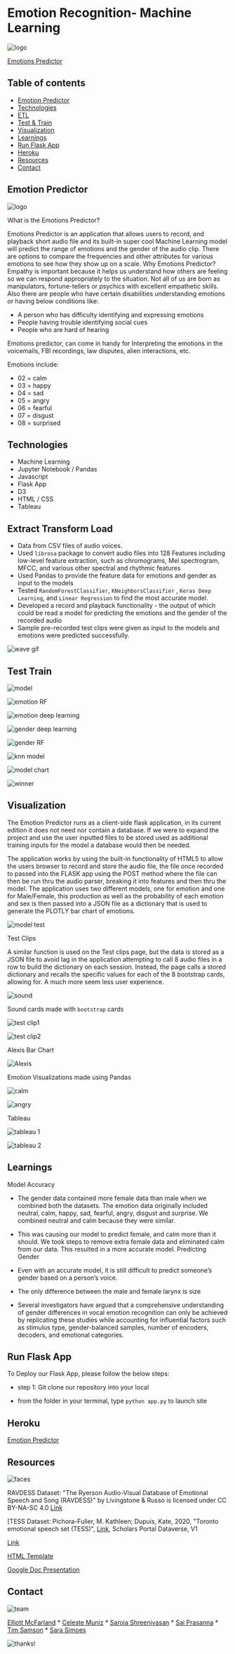 # Emotion Recognition- Machine Learning 

![logo](static/img/emotion_peeps.jpg)

[Emotions Predictor ](https://voice-emotion.herokuapp.com)

## Table of contents
* [Emotion Predictor](#emotion-predictor)
* [Technologies](#technologies)
* [ETL](#extract-transform-load)
* [Test & Train](#test-train)
* [Visualization](#visualization)
* [Learnings](#learnings)
* [Run Flask App](#run-flask-app)
* [Heroku](#heroku)
* [Resources](#resources)
* [Contact](#contact)


## Emotion Predictor 

![logo](static/img/emotion_predictor_logo.png)

What is the Emotions Predictor?

Emotions Predictor is an application that allows users to record, and playback short audio file and its built-in super cool Machine Learning model will predict the range of emotions and the gender of the audio clip.
There are options to compare the frequencies and other attributes for various emotions to see how they show up on a scale.
Why Emotions Predictor? 
Empathy is important because it helps us understand how others are feeling so we can respond appropriately to the situation. Not all of us are born as manipulators, fortune-tellers or psychics with excellent empathetic skills. Also there are people who have certain disabilities understanding emotions or having below conditions like:
* A person who has difficulty identifying and expressing emotions
* People having trouble identifying social cues
* People who are hard of hearing

Emotions predictor, can come in handy for Interpreting the emotions in the voicemails, FBI recordings, law disputes, alien interactions, etc.

Emotions include: 

* 02 = calm
* 03 = happy
* 04 = sad
* 05 = angry
* 06 = fearful
* 07 = disgust
* 08 = surprised


## Technologies

* Machine Learning
* Jupyter Notebook / Pandas 
* Javascript 
* Flask App
* D3
* HTML / CSS 
* Tableau 

## Extract Transform Load
*	Data from CSV files of audio voices. 
*	Used `librosa` package to convert audio files into 128 Features including low-level feature extraction, such as chromograms, Mel spectrogram, MFCC, and various other spectral and rhythmic features
*	Used Pandas to provide the feature data for emotions and gender as input to the models
*	Tested `RandomForestClassifier`, `KNeighborsClassifier` , `Keras Deep Learning`, and `Linear Regression` to find the most accurate model.  
*	Developed a record and playback functionality - the output of which could be read a model for predicting the emotions and the gender of the recorded audio
*	Sample pre-recorded test clips were given as input to the models and emotions were predicted successfully.

![wave gif](static/img/200_d.gif)

## Test Train

![model](static/img/model.JPG)

![emotion RF](static/img/model_reports/1emotion_rf.png)

![emotion deep learning](static/img/model_reports/emo_deep_learninng.png)

![gender deep learning](static/img/model_reports/gender_deep_learning.png)

![gender RF](static/img/model_reports/gender_rf.png)

![knn model](static/img/model_reports/knn_model.png)

![model chart](static/img/model_chart.JPG)

![winner](static/img/winner.JPG)

## Visualization

The Emotion Predictor runs as a client-side flask application, in its current edition it does not need nor contain a database. If we were to expand the project and use the user inputted files to be stored used as additional training inputs for the model a database would then be needed.

The application works by using the built-in functionality of HTML5 to allow the users browser to record and store the audio file, the file once recorded to passed into the FLASK app using the POST method where the file can then be run thru the audio parser, breaking it into features and then thru the model. The application uses two different models, one for emotion and one for Male/Female, this production as well as the probability of each emotion and sex is then passed into a JSON file as a dictionary that is used to generate the PLOTLY bar chart of emotions. 

![model test](static/img/model_test.JPG)

Test Clips

A similar function is used on the Test clips page, but the data is stored as a JSON file to avoid lag in the application attempting to call 8 audio files in a row to build the dictionary on each session. Instead, the page calls a stored dictionary and recalls the specific values for each of the 8 bootstrap cards, allowing for. A much more seem less user experience.

![sound](static/img/sound_card.JPG)

Sound cards made with `bootstrap` cards

![test clip1](static/img/test_clip1.JPG)

![test clip2](static/img/test_clip2.JPG)

Alexis Bar Chart

![Alexis](static/img/alexis_bar.JPG)

Emotion Visualizations made using Pandas

![calm](static/img/calm_vis.JPG)

![angry](static/img/angry_vis.JPG)

Tableau

![tableau 1](static/img/tableau1.JPG)

![tableau 2](static/img/tableau2.JPG)

## Learnings

Model Accuracy
*	The gender data contained more female data than male when we combined both the datasets.  The emotion data originally included neutral, calm, happy, sad, fearful, angry, disgust and surprise.  We combined neutral and calm because they were similar.


*	This was causing our model to predict female, and calm more than it should.  We took steps to remove extra female data and eliminated calm from our data.  This resulted in a more accurate model.
Predicting Gender
*	Even with an accurate model, it is still difficult to predict someone’s gender based on a person’s voice.  
* The only difference between the male and female larynx is size
*	Several investigators have argued that a comprehensive understanding of gender differences in vocal emotion recognition can only be achieved by replicating these studies while accounting for influential factors such as stimulus type, gender-balanced samples, number of encoders, decoders, and emotional categories. 

## Run Flask App

To Deploy our Flask App, please follow the below steps:

* step 1: Git clone our repository into your local

* from the folder in your terminal, type `python app.py` to launch site

## Heroku

[Emotion Predictor]( https://voice-emotion.herokuapp.com) 

## Resources

![faces](static/img/ball_faces.jpg)

RAVDESS Dataset: "The Ryerson Audio-Visual Database of Emotional Speech and Song (RAVDESS)" by Livingstone & Russo is licensed under CC BY-NA-SC 4.0 [Link](https://www.kaggle.com/uwrfkaggler/ravdess-emotional-speech-audio)

[TESS Dataset: Pichora-Fuller, M. Kathleen; Dupuis, Kate, 2020, "Toronto emotional speech set (TESS)", [Link](https://doi.org/10.5683/SP2/E8H2MF), Scholars Portal Dataverse, V1

[Link](https://tspace.library.utoronto.ca/handle/1807/24487)

[HTML Template](https://templatemo.com/tm-547-real-dynamic) 

[Google Doc Presentation](https://docs.google.com/presentation/d/1WQ2L1KWJT6c9SlYm7RMh6zrVnNrBERbFJMPgzOyNcTc/edit#slide=id.p)

## Contact

![team](static/img/team.JPG)

[Elliott McFarland](https://github.com/emcfarland) * [Celeste Muniz](https://github.com/celeste1030) * [Saroja Shreenivasan](https://github.com/shreeniv) * [Sai Prasanna](https://github.com/prasanna0913) * [Tim Samson](https://github.com/timsamson) * [Sara Simoes](https://github.com/Ssimoes48) 

![thanks!](static/img/squirel_potato.jpg)
